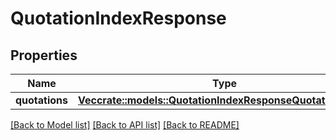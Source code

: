 # QuotationIndexResponse

## Properties

Name | Type | Description | Notes
------------ | ------------- | ------------- | -------------
**quotations** | [**Vec<crate::models::QuotationIndexResponseQuotationsInner>**](quotationIndexResponse_quotations_inner.md) |  | 

[[Back to Model list]](../README.md#documentation-for-models) [[Back to API list]](../README.md#documentation-for-api-endpoints) [[Back to README]](../README.md)


